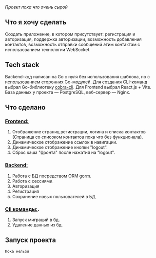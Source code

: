 <p><em>Проект пока что очень сырой</em></p>
<h2>Что я хочу сделать</h2>
<p>Создать приложение, в котором присутствует: регистрация и авторизация, поддержка авторизации, возможность добавления контактов, возможность отправки сообщений этим контактам с использованием технологии WebSocket.</p>
<h2>Tech stack</h2>
<p>Backend-код написан на Go с нуля без использования шаблона, но с использованием сторонних Go-модулей. Для создания CLI-команд выбрал Go-библиотеку <a href="https://github.com/spf13/cobra">cobra-cli</a>. Для Frontend выбрал React.js + Vite. База данных у проекта — PostgreSQL, веб-сервер — Nginx.</p>
<h2>Что сделано</h2>
<h3><a href="https://github.com/alekssmv/gochat/tree/main/src/Frontend">Frontend:</a></h3>
<ol>
  <li>Отображение страниц регистрации, логина и списка контактов (Страница со списоком контактов пока что без функционала).</li>
  <li>Динамическое отображение ссылок в навигации.</li>
  <li>Динамическое отображение кнопки "logout".</li>
  <li>Сброс кэша "фронта" после нажатия на "logout".</li>
</ol>
<h3><a href="https://github.com/alekssmv/gochat/tree/main/src/Backend">Backend:</a></h3>
<ol>
  <li>Работа с БД посредством ORM <a href="https://github.com/go-gorm/gorm">gorm</a>.</li>
  <li>Работа с сессиями.</li>
  <li>Авторизация</li>
  <li>Регистрация</li>
  <li>Сохранение новых пользователей в БД</li>
</ol>
<h3><a href="https://github.com/alekssmv/gochat/tree/main/src/Cli">Cli команды:</a>.</h3>
<ol>
  <li>Запуск миграций в бд.</li>
  <li>Удаление данных из бд.</li>
</ol>
<h2>Запуск проекта</h2>
<code>Пока нельзя</code>
